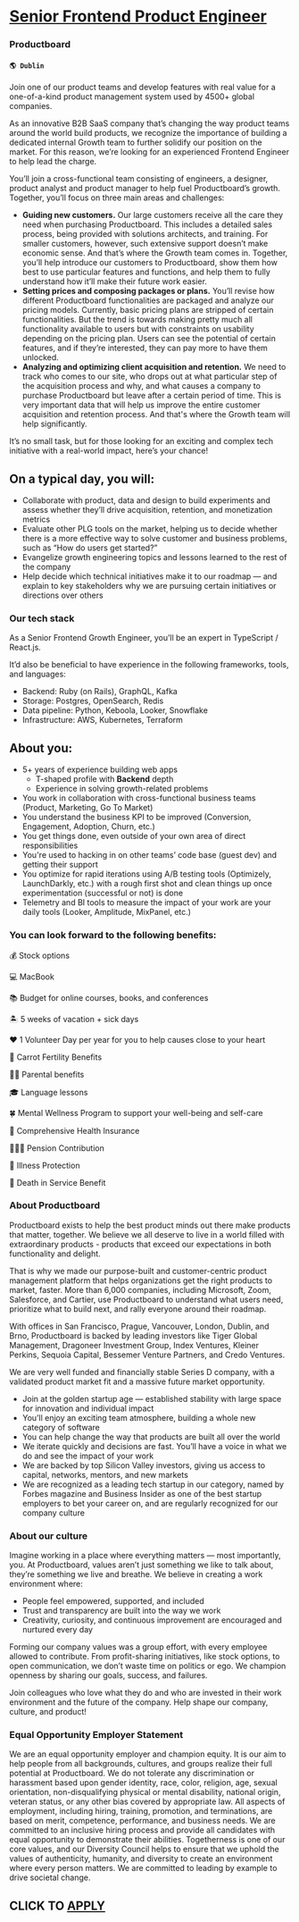 # [Senior Frontend Product Engineer](https://www.remotewlb.com/apply/senior-frontend-product-engineer-70874)  
### Productboard  
#### `🌎 Dublin`  

Join one of our product teams and develop features with real value for a one-of-a-kind product management system used by 4500+ global companies.

As an innovative B2B SaaS company that’s changing the way product teams around the world build products, we recognize the importance of building a dedicated internal Growth team to further solidify our position on the market. For this reason, we’re looking for an experienced Frontend Engineer to help lead the charge.

You’ll join a cross-functional team consisting of engineers, a designer, product analyst and product manager to help fuel Productboard’s growth. Together, you’ll focus on three main areas and challenges:

  * **Guiding new customers.** Our large customers receive all the care they need when purchasing Productboard. This includes a detailed sales process, being provided with solutions architects, and training. For smaller customers, however, such extensive support doesn’t make economic sense. And that’s where the Growth team comes in. Together, you’ll help introduce our customers to Productboard, show them how best to use particular features and functions, and help them to fully understand how it’ll make their future work easier.
  * **Setting prices and composing packages or plans.** You’ll revise how different Productboard functionalities are packaged and analyze our pricing models. Currently, basic pricing plans are stripped of certain functionalities. But the trend is towards making pretty much all functionality available to users but with constraints on usability depending on the pricing plan. Users can see the potential of certain features, and if they’re interested, they can pay more to have them unlocked.
  * **Analyzing and optimizing client acquisition and retention.** We need to track who comes to our site, who drops out at what particular step of the acquisition process and why, and what causes a company to purchase Productboard but leave after a certain period of time. This is very important data that will help us improve the entire customer acquisition and retention process. And that's where the Growth team will help significantly.

It’s no small task, but for those looking for an exciting and complex tech initiative with a real-world impact, here’s your chance!

## **On a typical day, you will:**

  * Collaborate with product, data and design to build experiments and assess whether they’ll drive acquisition, retention, and monetization metrics
  * Evaluate other PLG tools on the market, helping us to decide whether there is a more effective way to solve customer and business problems, such as “How do users get started?”
  * Evangelize growth engineering topics and lessons learned to the rest of the company
  * Help decide which technical initiatives make it to our roadmap — and explain to key stakeholders why we are pursuing certain initiatives or directions over others

### **Our tech stack**

As a Senior Frontend Growth Engineer, you’ll be an expert in TypeScript / React.js.

It’d also be beneficial to have experience in the following frameworks, tools, and languages:

  * Backend: Ruby (on Rails), GraphQL, Kafka
  * Storage: Postgres, OpenSearch, Redis
  * Data pipeline: Python, Keboola, Looker, Snowflake
  * Infrastructure: AWS, Kubernetes, Terraform

## **About you:**

  * 5+ years of experience building web apps 
    * T-shaped profile with **Backend** depth
    * Experience in solving growth-related problems
  * You work in collaboration with cross-functional business teams (Product, Marketing, Go To Market)
  * You understand the business KPI to be improved (Conversion, Engagement, Adoption, Churn, etc.)
  * You get things done, even outside of your own area of direct responsibilities
  * You're used to hacking in on other teams’ code base (guest dev) and getting their support
  * You optimize for rapid iterations using A/B testing tools (Optimizely, LaunchDarkly, etc.) with a rough first shot and clean things up once experimentation (successful or not) is done
  * Telemetry and BI tools to measure the impact of your work are your daily tools (Looker, Amplitude, MixPanel, etc.)

### **You can look forward to the following benefits:**

💰 Stock options

💻 MacBook

📚 Budget for online courses, books, and conferences

🏝 5 weeks of vacation + sick days

❤️ 1 Volunteer Day per year for you to help causes close to your heart

💛 Carrot Fertility Benefits

🧒🏻 Parental benefits

🎓 Language lessons

🍀 Mental Wellness Program to support your well-being and self-care

🏥 Comprehensive Health Insurance

👨🏼‍🦳 Pension Contribution

🤒 Illness Protection

💟 Death in Service Benefit

### **About Productboard**

Productboard exists to help the best product minds out there make products that matter, together. We believe we all deserve to live in a world filled with extraordinary products - products that exceed our expectations in both functionality and delight.

That is why we made our purpose-built and customer-centric product management platform that helps organizations get the right products to market, faster. More than 6,000 companies, including Microsoft, Zoom, Salesforce, and Cartier, use Productboard to understand what users need, prioritize what to build next, and rally everyone around their roadmap.

With offices in San Francisco, Prague, Vancouver, London, Dublin, and Brno, Productboard is backed by leading investors like Tiger Global Management, Dragoneer Investment Group, Index Ventures, Kleiner Perkins, Sequoia Capital, Bessemer Venture Partners, and Credo Ventures.

We are very well funded and financially stable Series D company, with a validated product market fit and a massive future market opportunity.

  * Join at the golden startup age — established stability with large space for innovation and individual impact
  * You’ll enjoy an exciting team atmosphere, building a whole new category of software
  * You can help change the way that products are built all over the world
  * We iterate quickly and decisions are fast. You’ll have a voice in what we do and see the impact of your work
  * We are backed by top Silicon Valley investors, giving us access to capital, networks, mentors, and new markets
  * We are recognized as a leading tech startup in our category, named by Forbes magazine and Business Insider as one of the best startup employers to bet your career on, and are regularly recognized for our company culture

### **About our culture**

Imagine working in a place where everything matters — most importantly, you. At Productboard, values aren’t just something we like to talk about, they’re something we live and breathe. We believe in creating a work environment where:

  * People feel empowered, supported, and included
  * Trust and transparency are built into the way we work
  * Creativity, curiosity, and continuous improvement are encouraged and nurtured every day

Forming our company values was a group effort, with every employee allowed to contribute. From profit-sharing initiatives, like stock options, to open communication, we don’t waste time on politics or ego. We champion openness by sharing our goals, success, and failures.

Join colleagues who love what they do and who are invested in their work environment and the future of the company. Help shape our company, culture, and product!

### **Equal Opportunity Employer Statement**

We are an equal opportunity employer and champion equity. It is our aim to help people from all backgrounds, cultures, and groups realize their full potential at Productboard. We do not tolerate any discrimination or harassment based upon gender identity, race, color, religion, age, sexual orientation, non-disqualifying physical or mental disability, national origin, veteran status, or any other bias covered by appropriate law. All aspects of employment, including hiring, training, promotion, and terminations, are based on merit, competence, performance, and business needs. We are committed to an inclusive hiring process and provide all candidates with equal opportunity to demonstrate their abilities. Togetherness is one of our core values, and our Diversity Council helps to ensure that we uphold the values of authenticity, humanity, and diversity to create an environment where every person matters. We are committed to leading by example to drive societal change.

  
## CLICK TO [APPLY](https://www.remotewlb.com/apply/senior-frontend-product-engineer-70874)

